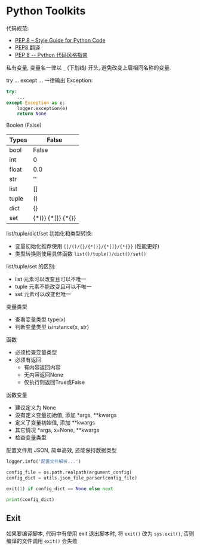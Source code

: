 # Python Toolkits

代码规范:

- [PEP 8 – Style Guide for Python Code](https://peps.python.org/pep-0008/)
- [PEP8 翻译](https://www.jianshu.com/p/78d76f85bd82)
- [PEP 8 -- Python 代码风格指南](https://github.com/kernellmd/Knowledge/blob/master/Translation/PEP%208%20%E4%B8%AD%E6%96%87%E7%BF%BB%E8%AF%91.md)

私有变量, 变量名一律以 `_` (下划线) 开头, 避免改变上层相同名称的变量.

try ... except ... 一律输出 Exception:

```py
try:
    ...
except Exception as e:
    logger.exception(e)
    return None
```

Boolen (False)

| Types | False |
| ---   | ---   |
| bool  | False |
| int   | 0     |
| float | 0.0   |
| str   | ''    |
| list  | []    |
| tuple | ()    |
| dict  | {}    |
| set   | {\*()} {\*[]} {\*{}} |

list/tuple/dict/set 初始化和类型转换:

- 变量初始化推荐使用 `[]/()/{}/{*()}/{*[]}/{*{}}` (性能更好)
- 类型转换则使用具体函数 `list()/tuple()/dict()/set()`

list/tuple/set 的区别:

- list 元素可以改变且可以不唯一
- tuple 元素不能改变且可以不唯一
- set 元素可以改变但唯一

变量类型

- 查看变量类型 type(x)
- 判断变量类型 isinstance(x, str)

函数

- 必须检查变量类型
- 必须有返回
    - 有内容返回内容
    - 无内容返回None
    - 仅执行则返回True或False

函数变量

- 建议定义为 None
- 没有定义变量初始值, 添加 *args, **kwargs
- 定义了变量初始值, 添加 **kwargs
- 其它情况 *args, x=None, **kwargs
- 检查变量类型

配置文件用 JSON, 简单高效, 还能保持数据类型

```py
logger.info('配置文件解析...')

config_file = os.path.realpath(argument_config)
config_dict = utils.json_file_parser(config_file)

exit(1) if config_dict == None else next

print(config_dict)
```

## Exit

如果要编译脚本, 代码中有使用 exit 退出脚本时, 将 `exit()` 改为 `sys.exit()`, 否则编译的文件调用 `exit()` 会失败
